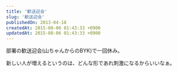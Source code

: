 ```yaml
---
title: '歓送迎会'
slug: '歓送迎会'
publishedOn: 2013-04-18
createdAt: 2015-08-06 01:43:33 +0900
updatedAt: 2015-08-06 01:43:33 +0900
---
```

部署の歓送迎会(山ちゃんからのBYK)で一回休み。

新しい人が増えるというのは、どんな形であれ刺激になるからいいなぁ。
